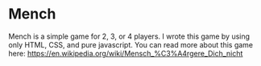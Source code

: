 # Mench
Mench is a simple game for 2, 3, or 4 players.
I wrote this game by using only HTML, CSS, and pure javascript.
You can read more about this game here: https://en.wikipedia.org/wiki/Mensch_%C3%A4rgere_Dich_nicht
